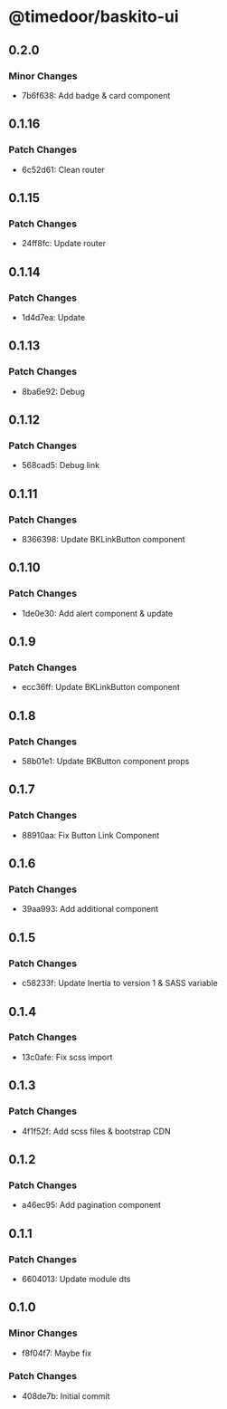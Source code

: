 # @timedoor/baskito-ui

## 0.2.0

### Minor Changes

- 7b6f638: Add badge & card component

## 0.1.16

### Patch Changes

- 6c52d61: Clean router

## 0.1.15

### Patch Changes

- 24ff8fc: Update router

## 0.1.14

### Patch Changes

- 1d4d7ea: Update

## 0.1.13

### Patch Changes

- 8ba6e92: Debug

## 0.1.12

### Patch Changes

- 568cad5: Debug link

## 0.1.11

### Patch Changes

- 8366398: Update BKLinkButton component

## 0.1.10

### Patch Changes

- 1de0e30: Add alert component & update

## 0.1.9

### Patch Changes

- ecc36ff: Update BKLinkButton component

## 0.1.8

### Patch Changes

- 58b01e1: Update BKButton component props

## 0.1.7

### Patch Changes

- 88910aa: Fix Button Link Component

## 0.1.6

### Patch Changes

- 39aa993: Add additional component

## 0.1.5

### Patch Changes

- c58233f: Update Inertia to version 1 & SASS variable

## 0.1.4

### Patch Changes

- 13c0afe: Fix scss import

## 0.1.3

### Patch Changes

- 4f1f52f: Add scss files & bootstrap CDN

## 0.1.2

### Patch Changes

- a46ec95: Add pagination component

## 0.1.1

### Patch Changes

- 6604013: Update module dts

## 0.1.0

### Minor Changes

- f8f04f7: Maybe fix

### Patch Changes

- 408de7b: Initial commit
